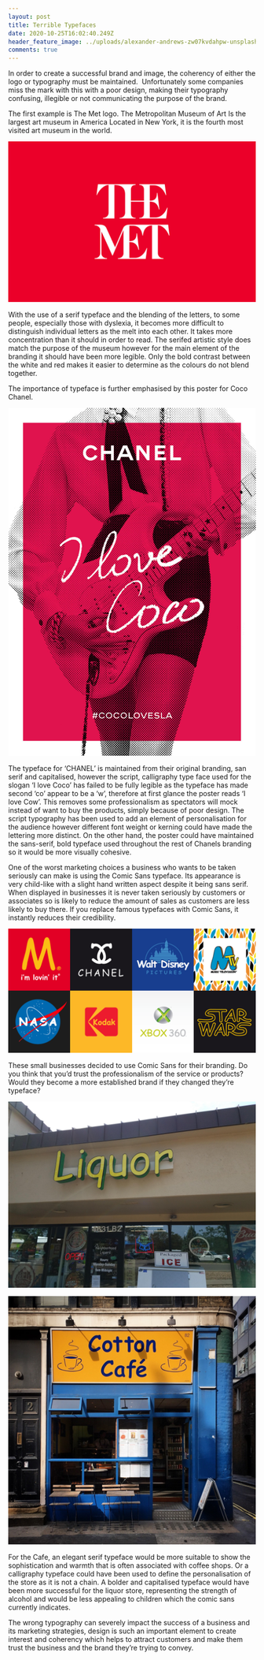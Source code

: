 ```yaml
---
layout: post
title: Terrible Typefaces
date: 2020-10-25T16:02:40.249Z
header_feature_image: ../uploads/alexander-andrews-zw07kvdahpw-unsplash.jpg
comments: true
---
```

In order to create a successful brand and image, the coherency of either the logo or typography must be maintained.  Unfortunately some companies miss the mark with this with a poor design, making their typography confusing, illegible or not communicating the purpose of the brand. 

The first example is The Met logo. The Metropolitan Museum of Art Is the largest art museum in America Located in New York, it is the fourth most visited art museum in the world. 

![The Met Poster](../uploads/wo_met_wired_21816_2.jpg "The Met Poster")

With the use of a serif typeface and the blending of the letters, to some people, especially those with dyslexia, it becomes more difficult to distinguish individual letters as the melt into each other. It takes more concentration than it should in order to read. The serifed artistic style does match the purpose of the museum however for the main element of the branding it should have been more legible. Only the bold contrast between the white and red makes it easier to determine as the colours do not blend together. 

The importance of typeface is further emphasised by this poster for Coco Chanel.

![Coco Chanel Poster](../uploads/chanel_i_love_coco_postcard.jpg "Coco Chanel Poster")

The typeface for ‘CHANEL’ is maintained from their original branding, san serif and capitalised, however the script, calligraphy type face used for the slogan ‘I love Coco’ has failed to be fully legible as the typeface has made second ‘co’ appear to be a ‘w’, therefore at first glance the poster reads ‘I love Cow’. This removes some professionalism as spectators will mock instead of want to buy the products, simply because of poor design. The script typography has been used to add an element of personalisation for the audience however different font weight or kerning could have made the lettering more distinct. On the other hand, the poster could have maintained the sans-serif, bold typeface used throughout the rest of Chanels branding so it would be more visually cohesive.

One of the worst marketing choices a business who wants to be taken seriously can make is using the Comic Sans typeface. Its appearance is very child-like with a slight hand written aspect despite it being sans serif. When displayed in businesses it is never taken seriously by customers or associates so is likely to reduce the amount of sales as customers are less likely to buy there. If you replace famous typefaces with Comic Sans, it instantly reduces their credibility.

![Comic Sans Rebrand](../uploads/1-thp3shkb1vcmvjmlx2ukdw.png "Comic Sans Rebrand")

These small businesses decided to use Comic Sans for their branding. Do you think that you’d trust the professionalism of the service or products? Would they become a more established brand if they changed they’re typeface?

![Liquor Store with Comic Sans](../uploads/97mqwl47fydz.jpg "Liquor Store with Comic Sans")

![Comic Sans Cafe](../uploads/tumblr_oam7k8unma1ub2e67o1_1280.jpg "Comic Sans Cafe")

For the Cafe, an elegant serif typeface would be more suitable to show the sophistication and warmth that is often associated with coffee shops. Or a calligraphy typeface could have been used to define the personalisation of the store as it is not a chain. A bolder and capitalised typeface would have been more successful for the liquor store, representing the strength of alcohol and would be less appealing to children which the comic sans currently indicates. 

The wrong typography can severely impact the success of a business and its marketing strategies, design is such an important element to create interest and coherency which helps to attract customers and make them trust the business and the brand they’re trying to convey.